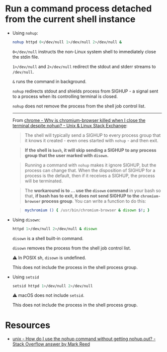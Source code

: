 # Run a command process detached from the current shell instance

- Using `nohup`:

    ```sh
    nohup httpd 0</dev/null 1>/dev/null 2>/dev/null &
    ```

    `0</dev/null` instructs the non-Linux system shell to immediately close the stdin file.

    `1>/dev/null` and `2>/dev/null` redirect the stdout and stderr streams to `/dev/null`.

    `&` runs the command in background.

    `nohup` redirects stdout and shields process from SIGHUP - a signal sent to a process when its controlling terminal is closed.

    `nohup` does not remove the process from the shell job control list.

    ***

    From [chrome - Why is chromium-browser killed when I close the terminal despite nohup? - Unix & Linux Stack Exchange](https://unix.stackexchange.com/questions/162749/why-is-chromium-browser-killed-when-i-close-the-terminal-despite-nohup/194640#194640):

    > The shell will typically send a SIGHUP to every process group that it knows it created - even ones started with `nohup` - and then exit.

    > **If the shell is `bash`, it will skip sending a SIGHUP to any process group that the user marked with `disown`.**

    > Running a command with `nohup` makes it ignore SIGHUP, but the process can change that. When the disposition of SIGHUP for a process is the default, then if it receives a SIGHUP, the process will be terminated.

    > The **workaround is to ... use the `disown` command** in your bash so that, **if bash has to exit, it does not send SIGHUP to the `chromium-browser` process group**. You can write a function to do this:

    > ```sh
    > mychromium () { /usr/bin/chromium-browser & disown $!; }
    > ```

- Using `disown`:

    ```sh
    httpd 1>/dev/null 2>/dev/null & disown
    ```

    `disown` is a shell built-in command.

    `disown` removes the process from the shell job control list.

    ⚠️ In POSIX sh, `disown` is undefined.

    This does not include the process in the shell process group.

- Using `setsid`

    ```sh
    setsid httpd 1>/dev/null 2>/dev/null
    ```

    ⚠️ macOS does not include `setsid`.

    This does not include the process in the shell process group.

# Resources

- [unix - How do I use the nohup command without getting nohup.out? - Stack Overflow answer by Mark Reed](https://stackoverflow.com/questions/10408816/how-do-i-use-the-nohup-command-without-getting-nohup-out/10408906#10408906)
